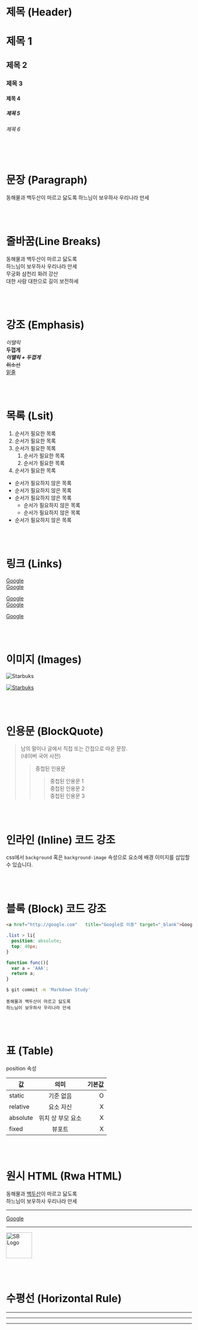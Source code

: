 # 제목 (Header)

# 제목 1
## 제목 2
### 제목 3
#### 제목 4
##### 제목 5
###### 제목 6

<br/><br/>

# 문장 (Paragraph)

동해물과 백두산이 마르고 닳도록
하느님이 보우하사 우리나라 만세

<br/><br/>

# 줄바꿈(Line Breaks)
동해물과 백두산이 마르고 닳도록  
하느님이 보우하사 우리나라 만세  
무궁화 삼천리 화려 강산<br/>
대한 사람 대한으로 길이 보전하세

<br/><br/>

# 강조 (Emphasis)

_이탤릭_  
**두껍게**  
**_이탤릭 + 두껍게_**  
~~취소선~~  
<u>밑줄</u>

<br/><br/>

# 목록 (Lsit)

1. 순서가 필요한 목록
1. 순서가 필요한 목록
1. 순서가 필요한 목록
    1. 순서가 필요한 목록    
    1. 순서가 필요한 목록
1. 순서가 필요한 목록

- 순서가 필요하지 않은 목록
- 순서가 필요하지 않은 목록
- 순서가 필요하지 않은 목록
    - 순서가 필요하지 않은 목록
    - 순서가 필요하지 않은 목록
- 순서가 필요하지 않은 목록

<br/><br/>

# 링크 (Links)

<a href="http://google.com">Google</a>  
[Google](http://google.com)

<a href="http://google.com"   title="Google로 이동">Google</a>  
[Google](http://google.com "Google로 이동")

<a href="http://google.com"   title="Google로 이동" target="_blank">Google</a>  

<br/><br/>

# 이미지 (Images)

![Starbuks](https://wondrous-zabaione-dd7c77.netlify.app/images/starbucks_logo.png)

[![Starbuks](https://wondrous-zabaione-dd7c77.netlify.app/images/starbucks_logo.png)](http://starbucks.co.kr)


<br/><br/>

# 인용문 (BlockQuote)

>남의 말이나 글에서 직접 또는 간접으로 따온 문장.  
>(네이버 국어 사전)
>>중첩된 인용문
>>>중첩된 인용문 1  
>>>중첩된 인용문 2  
>>>중첩된 인용문 3  

<br/><br/>

# 인라인 (Inline) 코드 강조

css에서 `background` 혹은 `background-image` 속성으로 요소에 배경 이미지를 삽입할 수 있습니다.

<br/><br/>

# 블록 (Block) 코드 강조

```html
<a href="http://google.com"   title="Google로 이동" target="_blank">Google</a>  
```

```css
.list > li{
  position: absolute;
  top: 40px;
}
```

```javascript
function func(){
  var a = 'AAA';
  return a;
}
```

```bash
$ git commit -m 'Markdown Study'
```

```plaintext
동해물과 백두산이 마르고 닳도록
하느님이 보우하사 우리나라 만세
```

<br/><br/>

# 표 (Table)

position 속성

값 | 의미 | 기본값
--|:--:|--:
static | 기준 없음 | O
relative | 요소 자신 | X
absolute | 위치 상 부모 요소 | X
fixed | 뷰포트 | X

<br/><br/>

# 원시 HTML (Rwa HTML)

동해물과 <span style="text-decoration: underline;">백두산</span>이 마르고 닳도록<br/>
하느님이 보우하사 우리나라 만세

---

<a href="http://google.com"   title="Google로 이동" target="_blank">Google</a>  

---

<img width="70" src="https://wondrous-zabaione-dd7c77.netlify.app/images/starbucks_logo.png" alt="SB Logo" />

<br/><br/>

# 수평선 (Horizontal Rule)

---

***

___

